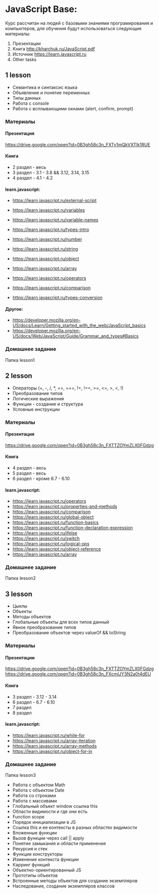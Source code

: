 # JavaScript Base:

Курс рассчитан на людей с базовыми знаниями програмирования и компьютеров, для обучения будут использоваться следующие материалы:

1. Презентации 
2. Книга http://kharchuk.ru/JavaScript.pdf
3. Источник https://learn.javascript.ru
4. Other tasks

## 1 lesson

* Семантика и синтаксис языка 
* Объявление и понятие переменных
* Типы данных
* Работа с console
* Работа с всплывающими окнами (alert, confirm, prompt)

### Материалы

#### Презентация
https://drive.google.com/open?id=0B3gh58c3n_FXTy1mQkVXTlk1RUE

#### Книга

* 2 раздел - весь
* 3 раздел - 3.1 - 3.8 && 3.12, 3.14, 3.15
* 4 раздел - 4.1 - 4.2

#### learn.javascript:

* https://learn.javascript.ru/external-script
* https://learn.javascript.ru/variables
* https://learn.javascript.ru/variable-names
* https://learn.javascript.ru/types-intro

* https://learn.javascript.ru/number
* https://learn.javascript.ru/string
* https://learn.javascript.ru/object
* https://learn.javascript.ru/array

* https://learn.javascript.ru/operators
* https://learn.javascript.ru/comparison
* https://learn.javascript.ru/types-conversion

#### Другое:

* https://developer.mozilla.org/en-US/docs/Learn/Getting_started_with_the_web/JavaScript_basics
* https://developer.mozilla.org/en-US/docs/Web/JavaScript/Guide/Grammar_and_types#Basics

### Домашнее задание

Папка lesson1

## 2 lesson

* Операторы (+, -, /, *, ==, ===, !=, !==, >=, <=, >, <, !)
* Преобразование типов
* Логические выражения
* Функции - создание и структура
* Условные инструкции

### Материалы

#### Презентация
https://drive.google.com/open?id=0B3gh58c3n_FXTTZOYmZLX0FGdzg

#### Книга

* 4 раздел - весь
* 5 раздел - весь
* 6 раздел - кроме 6.7 - 6.10

#### learn.javascript:

* https://learn.javascript.ru/operators
* https://learn.javascript.ru/properties-and-methods
* https://learn.javascript.ru/comparison
* https://learn.javascript.ru/global-object
* https://learn.javascript.ru/function-basics
* https://learn.javascript.ru/function-declaration-expression
* https://learn.javascript.ru/ifelse
* https://learn.javascript.ru/switch
* https://learn.javascript.ru/logical-ops
* https://learn.javascript.ru/object-reference
* https://learn.javascript.ru/array

### Домашнее задание

Папка lesson2

## 3 lesson

* Цыклы
* Объекты
* Методы объектов
* Глобальные объекты для всех типов данный
* Явное преобразование типов
* Преобразование объектов через valueOf && toString

### Материалы

#### Презентации

https://drive.google.com/open?id=0B3gh58c3n_FXTTZOYmZLX0FGdzg
https://drive.google.com/open?id=0B3gh58c3n_FXcmlJY3N2a0t4dEU

#### Книга

* 3 раздел - 3.12 - 3.14
* 6 раздел - 6.7 - 6.10
* 7 раздел
* 8 раздел

#### learn.javascript:

* https://learn.javascript.ru/while-for
* https://learn.javascript.ru/array-iteration
* https://learn.javascript.ru/array-methods
* https://learn.javascript.ru/object-for-in

### Домашнее задание

Папка lesson3

* Работа с объектом Math
* Работа с объектом Date
* Работа со строками
* Работа с массивами
* Глобальный объект window ссылка this
* Области видимости и где они есть
* Function scope
* Порядок инициализации в JS
* Ссылка this и ее контексты в разных областях видимости
* Вложенные функции
* Вызов функции через call || apply
* Понятие замыкания и области применения
* Рекурсия и стек
* Функции конструкторы
* Изменение контекста функции
* Карринг функций
* Объектно-ориентированный JS
* Прототипы объектов
* Встроенные методы объектов для создание экземпляров
* Наследование, создание экземпляров классов

